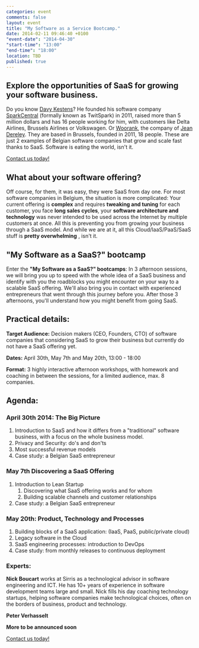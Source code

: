 ```yaml
---
categories: event
comments: false
layout: event
title: "My Software as a Service Bootcamp."
date: 2014-02-11 09:46:40 +0100
"event-date": "2014-04-30"
"start-time": "13:00"
"end-time": "18:00"
location: TBD
published: true
---
```

## Explore the opportunities of SaaS for growing your software business.
Do you know [Davy Kestens](https://twitter.com/davykestens)? He founded his software company [SparkCentral](http://www.sparkcentral.com) (formally known as TwitSpark) in 2011, raised more than 5 million dollars and has 16 people working for him, with customers like Delta Airlines, Brussels Airlines or Volkswagen. Or [Woorank](http://www.woorank.com), the company of [Jean Dereley](http://www.linkedin.com/in/jderely). They are based in Brussels, founded in 2011, 18 people. These are just 2 examples of Belgian software companies that grow and scale fast thanks to SaaS. Software is eating the world, isn't it.
<!-- more -->

<a href="/bootcamp-contact" class="btn btn-success btn-large center">Contact us today!</a>

## What about your software offering?
Off course, for them, it was easy, they were SaaS from day one. For most software companies in Belgium, the situation is more complicated: Your current offering is **complex** and requires **tweaking and tuning** for each customer, you face **long sales cycles**, your **software architecture and technology** was never intended to be used across the Internet by multiple customers at once.  All this is preventing you from growing your business through a SaaS model. And while we are at it, all this Cloud/IaaS/PaaS/SaaS stuff is **pretty overwhelming**	, isn't it.

## "My Software as a SaaS?" bootcamp
Enter the **"My Software as a SaaS?" bootcamps**: In 3 afternoon sessions, we will bring you up to speed with the whole idea of a SaaS business and identify with you the roadblocks you might encounter on your way to a scalable SaaS offering. We'll also bring you in contact with experienced entrepreneurs that went through this journey before you. After those 3 afternoons, you'll understand how you might benefit from going SaaS.



## Practical details:

**Target Audience:** Decision makers (CEO, Founders, CTO) of software companies that considering SaaS to grow their business but currently do not have a SaaS offering yet.

**Dates:** April 30th, May 7th and May 20th, 13:00 - 18:00

**Format:** 3 highly interactive afternoon workshops, with homework and coaching in between the sessions, for a limited audience, max. 8 companies.

## Agenda:

### April 30th 2014: The Big Picture
1. Introduction to SaaS and how it differs from a "traditional" software business, with a focus on the whole business model.
2. Privacy and Security: do's and don'ts
3. Most successful revenue models
4. Case study: a Belgian SaaS entrepreneur

### May 7th Discovering a SaaS Offering
1. Introduction to Lean Startup
   1. Discovering what SaaS offering works and for whom
   2. Building scalable channels and customer relationships
2. Case study: a Belgian SaaS entrepreneur

### May 20th: Product, Technology and Processes
1. Building blocks of a SaaS application: (IaaS, PaaS, public/private cloud)
2. Legacy software in the Cloud
3. SaaS engineering processes: introduction to DevOps
4. Case study: from monthly releases to continuous deployment

### Experts:
**Nick Boucart** works at Sirris as a technological advisor in software engineering and ICT. He has 10+ years of experience in software development teams large and small. Nick fills his day coaching technology startups, helping software companies make technological choices, often on the borders of business, product and technology.

**Peter Verhasselt**

**More to be announced soon**

<a href="/bootcamp-contact" class="btn btn-success btn-large center">Contact us today!</a>
